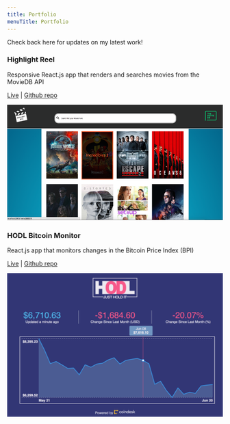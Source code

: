 ```yaml
---
title: Portfolio
menuTitle: Portfolio
---
```


Check back here for updates on my latest work!

### Highlight Reel

Responsive React.js app that renders and searches movies from the MovieDB API

[Live](https://highlight-reel.netlify.com/) | [Github repo](https://github.com/chrisbradshaw/highlight-reel)

![Highlight Reel](https://github.com/chrisbradshaw/highlight-reel/raw/master/src/img/app-screenshot-lg.png)

### HODL Bitcoin Monitor

React.js app that monitors changes in the Bitcoin Price Index (BPI)

[Live](https://hodl-svg-chart.netlify.com/) | [Github repo](https://github.com/chrisbradshaw/hodl-svg-line-chart)

![HODL Bitcoin Monitor](https://github.com/chrisbradshaw/hodl-svg-line-chart/raw/master/src/img/hodl-chart.png?raw=true)
